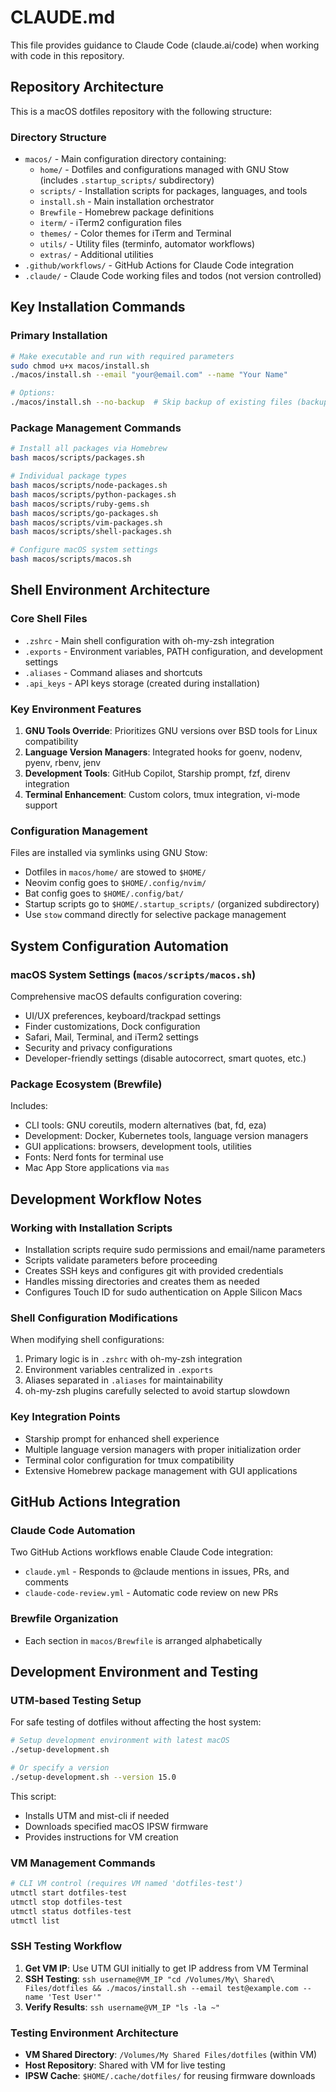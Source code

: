# CLAUDE.md

This file provides guidance to Claude Code (claude.ai/code) when working with code in this repository.

## Repository Architecture

This is a macOS dotfiles repository with the following structure:

### Directory Structure
- `macos/` - Main configuration directory containing:
  - `home/` - Dotfiles and configurations managed with GNU Stow (includes `.startup_scripts/` subdirectory)
  - `scripts/` - Installation scripts for packages, languages, and tools
  - `install.sh` - Main installation orchestrator
  - `Brewfile` - Homebrew package definitions
  - `iterm/` - iTerm2 configuration files
  - `themes/` - Color themes for iTerm and Terminal
  - `utils/` - Utility files (terminfo, automator workflows)
  - `extras/` - Additional utilities
- `.github/workflows/` - GitHub Actions for Claude Code integration
- `.claude/` - Claude Code working files and todos (not version controlled)

## Key Installation Commands

### Primary Installation
```bash
# Make executable and run with required parameters
sudo chmod u+x macos/install.sh
./macos/install.sh --email "your@email.com" --name "Your Name"

# Options:
./macos/install.sh --no-backup  # Skip backup of existing files (backup is default)
```

### Package Management Commands
```bash
# Install all packages via Homebrew
bash macos/scripts/packages.sh

# Individual package types
bash macos/scripts/node-packages.sh
bash macos/scripts/python-packages.sh
bash macos/scripts/ruby-gems.sh
bash macos/scripts/go-packages.sh
bash macos/scripts/vim-packages.sh
bash macos/scripts/shell-packages.sh

# Configure macOS system settings
bash macos/scripts/macos.sh
```

## Shell Environment Architecture

### Core Shell Files
- `.zshrc` - Main shell configuration with oh-my-zsh integration
- `.exports` - Environment variables, PATH configuration, and development settings
- `.aliases` - Command aliases and shortcuts
- `.api_keys` - API keys storage (created during installation)

### Key Environment Features
1. **GNU Tools Override**: Prioritizes GNU versions over BSD tools for Linux compatibility
2. **Language Version Managers**: Integrated hooks for goenv, nodenv, pyenv, rbenv, jenv
3. **Development Tools**: GitHub Copilot, Starship prompt, fzf, direnv integration
4. **Terminal Enhancement**: Custom colors, tmux integration, vi-mode support

### Configuration Management
Files are installed via symlinks using GNU Stow:
- Dotfiles in `macos/home/` are stowed to `$HOME/`
- Neovim config goes to `$HOME/.config/nvim/`
- Bat config goes to `$HOME/.config/bat/`
- Startup scripts go to `$HOME/.startup_scripts/` (organized subdirectory)
- Use `stow` command directly for selective package management

## System Configuration Automation

### macOS System Settings (`macos/scripts/macos.sh`)
Comprehensive macOS defaults configuration covering:
- UI/UX preferences, keyboard/trackpad settings
- Finder customizations, Dock configuration
- Safari, Mail, Terminal, and iTerm2 settings
- Security and privacy configurations
- Developer-friendly settings (disable autocorrect, smart quotes, etc.)

### Package Ecosystem (Brewfile)
Includes:
- CLI tools: GNU coreutils, modern alternatives (bat, fd, eza)
- Development: Docker, Kubernetes tools, language version managers
- GUI applications: browsers, development tools, utilities
- Fonts: Nerd fonts for terminal use
- Mac App Store applications via `mas`

## Development Workflow Notes

### Working with Installation Scripts
- Installation scripts require sudo permissions and email/name parameters
- Scripts validate parameters before proceeding
- Creates SSH keys and configures git with provided credentials
- Handles missing directories and creates them as needed
- Configures Touch ID for sudo authentication on Apple Silicon Macs

### Shell Configuration Modifications
When modifying shell configurations:
1. Primary logic is in `.zshrc` with oh-my-zsh integration
2. Environment variables centralized in `.exports`
3. Aliases separated in `.aliases` for maintainability
4. oh-my-zsh plugins carefully selected to avoid startup slowdown

### Key Integration Points
- Starship prompt for enhanced shell experience
- Multiple language version managers with proper initialization order
- Terminal color configuration for tmux compatibility
- Extensive Homebrew package management with GUI applications

## GitHub Actions Integration

### Claude Code Automation
Two GitHub Actions workflows enable Claude Code integration:
- `claude.yml` - Responds to @claude mentions in issues, PRs, and comments
- `claude-code-review.yml` - Automatic code review on new PRs

### Brewfile Organization
- Each section in `macos/Brewfile` is arranged alphabetically

## Development Environment and Testing

### UTM-based Testing Setup
For safe testing of dotfiles without affecting the host system:

```bash
# Setup development environment with latest macOS
./setup-development.sh

# Or specify a version
./setup-development.sh --version 15.0
```

This script:
- Installs UTM and mist-cli if needed
- Downloads specified macOS IPSW firmware
- Provides instructions for VM creation

### VM Management Commands
```bash
# CLI VM control (requires VM named 'dotfiles-test')
utmctl start dotfiles-test
utmctl stop dotfiles-test
utmctl status dotfiles-test
utmctl list
```

### SSH Testing Workflow
1. **Get VM IP**: Use UTM GUI initially to get IP address from VM Terminal
2. **SSH Testing**: `ssh username@VM_IP "cd /Volumes/My\ Shared\ Files/dotfiles && ./macos/install.sh --email test@example.com --name 'Test User'"`
3. **Verify Results**: `ssh username@VM_IP "ls -la ~"`

### Testing Environment Architecture
- **VM Shared Directory**: `/Volumes/My Shared Files/dotfiles` (within VM)
- **Host Repository**: Shared with VM for live testing
- **IPSW Cache**: `$HOME/.cache/dotfiles/` for reusing firmware downloads
